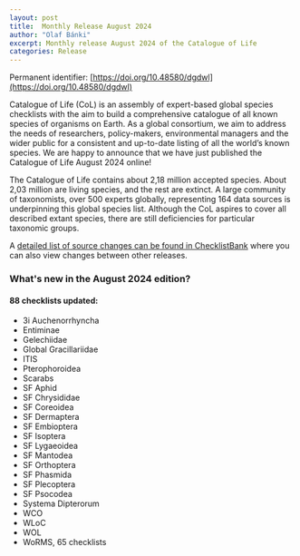 ```yaml
---
layout: post
title:  Monthly Release August 2024
author: "Olaf Bánki"
excerpt: Monthly release August 2024 of the Catalogue of Life
categories: Release
---
```


Permanent identifier: [https://doi.org/10.48580/dgdwl](https://doi.org/10.48580/dgdwl)

Catalogue of Life (CoL) is an assembly of expert-based global species checklists with the aim to build a comprehensive catalogue of all known species of organisms on Earth. As a global consortium, we aim to address the needs of researchers, policy-makers, environmental managers and the wider public for a consistent and up-to-date listing of all the world’s known species. We are happy to announce that we have just published the Catalogue of Life August 2024 online!

The Catalogue of Life contains about 2,18 million accepted species. About 2,03 million are living species, and the rest are extinct. A large community of taxonomists, over 500 experts globally, representing 164 data sources is underpinning this global species list.
Although the CoL aspires to cover all described extant species, there are still deficiencies for particular taxonomic groups.

A [detailed list of source changes can be found in ChecklistBank](https://www.checklistbank.org/dataset/301819/sourcemetrics?hideUnchanged=true&releaseKey=300004) where you can also view changes between other releases.

### What's new in the August 2024 edition?

#### 88 checklists updated:

 * 3i Auchenorrhyncha
 * Entiminae
 * Gelechiidae
 * Global Gracillariidae
 * ITIS
 * Pterophoroidea
 * Scarabs
 * SF Aphid
 * SF Chrysididae
 * SF Coreoidea
 * SF Dermaptera
 * SF Embioptera
 * SF Isoptera
 * SF Lygaeoidea
 * SF Mantodea
 * SF Orthoptera
 * SF Phasmida
 * SF Plecoptera
 * SF Psocodea
 * Systema Dipterorum
 * WCO
 * WLoC
 * WOL
 * WoRMS, 65 checklists
